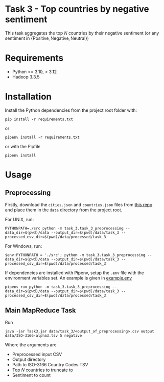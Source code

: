 # Task 3 - Top countries by negative sentiment
This task aggregates the top $N$ countries by their negative sentiment (or any sentiment in $\{\text{Positive}, \text{Negative}, \text{Neutral}\}$)

# Requirements
- Python >= 3.10, < 3.12
- Hadoop 3.3.5

# Installation
Install the Python dependencies from the project root folder with:
```shell
pip install -r requirements.txt
```
or
```shell
pipenv install -r requirements.txt
```
or with the Pipfile
```shell
pipenv install
```

# Usage
## Preprocessing
Firstly, download the `cities.json` and `countries.json` files from [this repo](https://github.com/dr5hn/countries-states-cities-database/) and place them in the `data` directory from the project root.

For UNIX, run:
```shell
PYTHONPATH=./src python -m task_3.task_3_preprocessing --data_dir=$(pwd)/data --output_dir=$(pwd)/data/task_3 --processed_csv_dir=$(pwd)/data/processed/task_3
```
For Windows, run:
```shell
$env:PYTHONPATH = './src'; python -m task_3.task_3_preprocessing --data_dir=$(pwd)/data --output_dir=$(pwd)/data/task_3 --processed_csv_dir=$(pwd)/data/processed/task_3
```
If dependencies are installed with Pipenv, setup the `.env` file with the environment variables set. An example is given in [example.env](/example.env)
```shell
pipenv run python -m task_3.task_3_preprocessing --data_dir=$(pwd)/data --output_dir=$(pwd)/data/task_3 --processed_csv_dir=$(pwd)/data/processed/task_3
```

## Main MapReduce Task
Run
```shell
java -jar Task3.jar data/task_3/<output_of_preprocessing>.csv output data/ISO-3166-alpha3.tsv 5 negative
```
Where the arguments are
- Preprocessed input CSV
- Output directory
- Path to ISO-3166 Country Codes TSV
- Top $N$ countries to truncate to
- Sentiment to count
